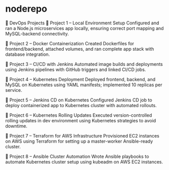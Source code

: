 # noderepo
💼 DevOps Projects
🔹 Project 1 – Local Environment Setup
Configured and ran a Node.js microservices app locally, ensuring correct port mapping and MySQL-backend connectivity.

🔹 Project 2 – Docker Containerization
Created Dockerfiles for frontend/backend, attached volumes, and ran complete app stack with database integration.

🔹 Project 3 – CI/CD with Jenkins
Automated image builds and deployments using Jenkins pipelines with GitHub triggers and linked CI/CD jobs.

🔹 Project 4 – Kubernetes Deployment
Deployed frontend, backend, and MySQL on Kubernetes using YAML manifests; implemented 10 replicas per service.

🔹 Project 5 – Jenkins CD on Kubernetes
Configured Jenkins CD job to deploy containerized app to Kubernetes cluster with automated rollouts.

🔹 Project 6 – Kubernetes Rolling Updates
Executed version-controlled rolling updates in dev environment using Kubernetes strategies to avoid downtime.

🔹 Project 7 – Terraform for AWS Infrastructure
Provisioned EC2 instances on AWS using Terraform for setting up a master-worker Ansible-ready cluster.

🔹 Project 8 – Ansible Cluster Automation
Wrote Ansible playbooks to automate Kubernetes cluster setup using kubeadm on AWS EC2 instances.

